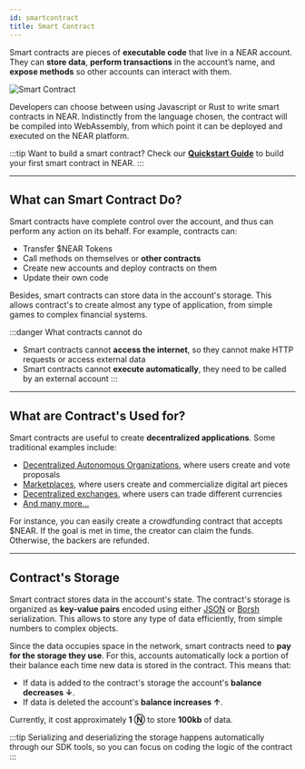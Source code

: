 ```yaml
---
id: smartcontract
title: Smart Contract
---
```


Smart contracts are pieces of **executable code** that live in a NEAR account. They can **store data**, **perform transactions** in the account’s name, and **expose methods** so other accounts can interact with them.

![Smart Contract](@site/static/docs/assets/welcome-pages/contracts-landing.png)

Developers can choose between using Javascript or Rust to write smart contracts in NEAR. Indistinctly from the language chosen, the contract will be compiled into WebAssembly, from which point it can be deployed and executed on the NEAR platform.

:::tip Want to build a smart contract?
Check our [**Quickstart Guide**](../../2.build/2.smart-contracts/quickstart.md) to build your first smart contract in NEAR.
:::

---

## What can Smart Contract Do?

Smart contracts have complete control over the account, and thus can perform any action on its behalf. For example, contracts can:

- Transfer $NEAR Tokens
- Call methods on themselves or **other contracts**
- Create new accounts and deploy contracts on them
- Update their own code

Besides, smart contracts can store data in the account's storage. This allows contract's to create almost any type of application, from simple games to complex financial systems.

:::danger What contracts cannot do

- Smart contracts cannot **access the internet**, so they cannot make HTTP requests or access external data
- Smart contracts cannot **execute automatically**, they need to be called by an external account
  :::

---

## What are Contract's Used for?

Smart contracts are useful to create **decentralized applications**. Some traditional examples include:

- [Decentralized Autonomous Organizations](https://dev.near.org/nearcatalog.near/widget/Index?cat=dao), where users create and vote proposals
- [Marketplaces](https://dev.near.org/nearcatalog.near/widget/Index?cat=marketplaces), where users create and commercialize digital art pieces
- [Decentralized exchanges](https://dev.near.org/nearcatalog.near/widget/Index?cat=exchanges), where users can trade different currencies
- [And many more...](https://dev.near.org/nearcatalog.near/widget/Index)

For instance, you can easily create a crowdfunding contract that accepts $NEAR. If the goal is met in time, the creator can claim the funds. Otherwise, the backers are refunded.

---

## Contract's Storage

Smart contract stores data in the account's state. The contract's storage is organized as **key-value pairs** encoded using either [JSON](https://www.json.org/json-en.html) or [Borsh](https://borsh.io) serialization. This allows to store any type of data efficiently, from simple numbers to complex objects.

Since the data occupies space in the network, smart contracts need to **pay for the storage they use**. For this, accounts automatically lock a portion of their balance each time new data is stored in the contract. This means that:

- If data is added to the contract's storage the account's **balance decreases ↓**.
- If data is deleted the account's **balance increases ↑**.

Currently, it cost approximately **1 Ⓝ** to store **100kb** of data.

:::tip
Serializing and deserializing the storage happens automatically through our SDK tools, so you can focus on coding the logic of the contract
:::
